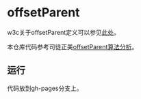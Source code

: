 # offsetParent

w3c关于offsetParent定义可以参见[此处](https://www.w3.org/TR/cssom-view/#dom-htmlelement-offsetparent)。

本仓库代码参考司徒正美[offsetParent算法分析](https://www.cnblogs.com/rubylouvre/archive/2012/10/30/2746751.html)。

## 运行

代码放到gh-pages分支上。



